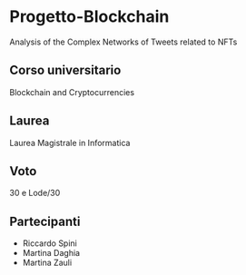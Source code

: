 # Progetto-Blockchain
Analysis of the Complex Networks of Tweets related to NFTs

## Corso universitario
Blockchain and Cryptocurrencies

## Laurea
Laurea Magistrale in Informatica

## Voto
30 e Lode/30

## Partecipanti
- Riccardo Spini
- Martina Daghia
- Martina Zauli
